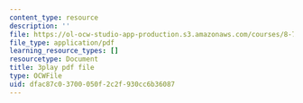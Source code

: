 ```yaml
---
content_type: resource
description: ''
file: https://ol-ocw-studio-app-production.s3.amazonaws.com/courses/8-701-introduction-to-nuclear-and-particle-physics-fall-2020/dfac87c03700050f2c2f930cc6b36087_ZYQBSJn6n6o.pdf
file_type: application/pdf
learning_resource_types: []
resourcetype: Document
title: 3play pdf file
type: OCWFile
uid: dfac87c0-3700-050f-2c2f-930cc6b36087
---
```

